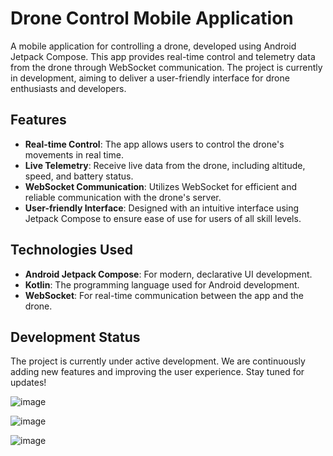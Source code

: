 # Drone Control Mobile Application

A mobile application for controlling a drone, developed using Android Jetpack Compose. This app provides real-time control and telemetry data from the drone through WebSocket communication. The project is currently in development, aiming to deliver a user-friendly interface for drone enthusiasts and developers.

## Features
- **Real-time Control**: The app allows users to control the drone's movements in real time.
- **Live Telemetry**: Receive live data from the drone, including altitude, speed, and battery status.
- **WebSocket Communication**: Utilizes WebSocket for efficient and reliable communication with the drone's server.
- **User-friendly Interface**: Designed with an intuitive interface using Jetpack Compose to ensure ease of use for users of all skill levels.

## Technologies Used
- **Android Jetpack Compose**: For modern, declarative UI development.
- **Kotlin**: The programming language used for Android development.
- **WebSocket**: For real-time communication between the app and the drone.

## Development Status
The project is currently under active development. We are continuously adding new features and improving the user experience. Stay tuned for updates!

![image](https://github.com/user-attachments/assets/12563499-d33e-42be-9bc1-77bf71a44c57)

![image](https://github.com/user-attachments/assets/e816be7d-bffc-4d4c-9a2d-da921164ec4a)

![image](https://github.com/user-attachments/assets/db208de8-d9f1-4d9f-aea6-d61ae5e5403e)



